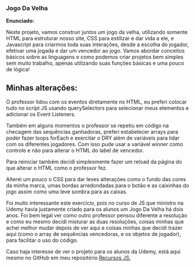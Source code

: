 ### Jogo Da Velha

**Enunciado:**

Neste projeto, vamos construir juntos um jogo da velha, utilizando somente HTML para estruturar nosso site, CSS para estilizar e dar vida a ele, e Javascript para criarmos toda suas interações, desde a escolha do jogador, efetivar uma jogada e dar um vencedor ao jogo. Vamos abordar conceitos básicos sobre as linguagens e como podemos criar projetos bem simples sem muito trabalho, apenas utilizando suas funções básicas e uma pouco de lógica!

## Minhas alterações:

O professor lidou com os eventos diretamente no HTML, eu preferi colocar tudo no script JS usando querySelectors para selecionar meus elementos e adicionar os Event Listeners.

Também em alguns momentos o professor se repetiu em código na checagem das sequências ganhadoras, preferi estabelecer arrays para poder fazer loops forEach e exercitar o DRY além de variáveis para lidar com os diferentes jogadores. Com isso pude usar a variável winner como controle e não para alterar o HTML do label de vencedor.

Para reiniciar também decidi simplesmente fazer um reload da página do que alterar o HTML como o professor fez.

Alterei um pouco o CSS para dar leves alterações como o fundo das cores da minha marca, umas bordas arredondadas para o botão e as caixinhas do jogo assim como uma leve sombra para as caixas.

Foi muito interessante este exercício, pois no curso de JS que ministro na Udemy havia justamente criado para os alunos um Jogo Da Velha há dois anos. Foi bem legal ver como outro professor pensou diferente a resolução e como eu mesmo decidi misturar as duas resoluções, coisas minhas que achei melhor mudar depois de ver aqui e coisas minhas que decidi trazer aqui (como o array de sequências vencedoras, e os objetos de jogador), para facilitar o uso do código.

Caso haja interesse de ver o projeto para os alunos da Udemy, está aqui mesmo no GitHub em meu repositório [Recursos JS.](https://github.com/computerbuddybr/RecursosJS/tree/main/Aula%2036%20e%2037%20-%20Projeto%20Jogo%20da%20Velha)


